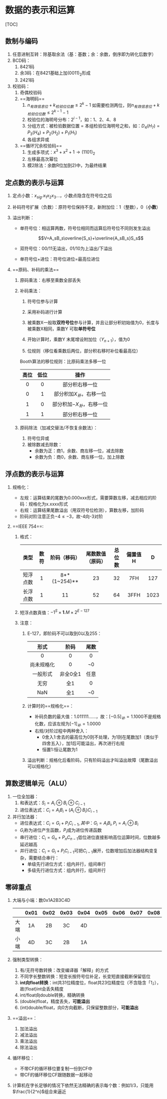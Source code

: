 # 数据的表示和运算

[TOC]

## 数制与编码

1. 任意进制互转：除基取余法（基：基数；余：余数，倒序即为转化后数字）
2. BCD码：
   1. 8421码
   2. 余3码：在8421基础上加$(0011)_2$形成
   3. 2421码
3. 校验码：
   1. 奇偶校验码
   2. ==海明码==
      1. $n_{有效信息位}+k_{检验位位数} \leq 2^k -1$ 如需要检测两位，则$n_{有效信息位}+k_{检验位位数} \leq 2^{k-1}-1$
      2. 校验位的海明号分布：$2^{i-1}$，如：$1、2、4、8$
      3. 分组方式：被检验数据位置 = 本组检验位海明号之和，如：$D_4(H_7)=P_3(H_4)+P_2(H_2)+P_1(H_1)$
      4. 各组求异或
   3. ==循环冗余校验码==
      1. 生成多项式：$x^3+x^2+1 \rightarrow (1101)_2$
      2. 左移最高次幂位
      3. 模2除法：余数R位加到2)中，为最终结果



## 定点数的表示与运算

1. 定点小数：$x_{sig}.x_1 x_2 x_3\dots$，小数点隐含在符号位之后

2. 补码符号扩展（负数）：原符号位保持不变，新附加位：1（整数），0（**小数**）

3. 溢出判断：

   * 单符号位：相运算两数，符号位相同而运算后符号位不同则发生溢出

     $$V=A_sB_s\overline{S_s}+\overline{A_sB_s}S_s$$

   * 双符号位：00/11无溢出，01/10为上溢出/下溢出

   * 单符号位+进位：符号位进位=最高位进位

4. ==原码、补码的乘法==

   1. 原码乘法：右移至乘数全部丢失

   2. 补码乘法：

      1. 符号位参与计算

      2. 采用补码进行计算

      3. 被乘数X一般取**双符号位**参与计算，并且让部分积初始值为0，长度与被乘数X相同，乘数Y 可取**单符号位**

      4. 开始计算时，乘数Y 末尾增设附加位（$Y_{n+1}$），值为0

      5. 位规则（移位看乘数后两位，部分积右移时补位看最高位）

      Booth算法的移位规则：比原码乘法多移一位

      | 高位 | 低位 |           操作            |
      | :--: | :--: | :-----------------------: |
      |  0   |  0   |      部分积右移一位       |
      |  0   |  1   | 部分积加$X_补$，右移一位  |
      |  1   |  0   | 部分积加$-X_补$，右移一位 |
      |  1   |  1   |      部分积右移一位       |

   3. 原码除法（加减交替法/不恢复余数法）：

      1. 符号位异或
      2. 被除数减去除数：
         * 余数为正：商1，余数、商左移一位，减去除数
         * 余数为负：商0，余数、商左移一位，加上除数



## 浮点数的表示与运算

1. 规格化：

   * 左规：运算结果的尾数为0.000xxx形式，需要算数左移，减去相应的阶码：规格化为x.xxxx形式
   * 右规：运算结果尾数溢出（用双符号位检测），算数左移，加阶码
   * 阶码对阶注意正负$-4\leq-3$，故-4向-3对阶

2. ==IEEE 754==:

   1. 格式：

      |   类型   | 数符 | 阶码（移码） | 尾数数值（原码） | 总位数 | 偏置值H |  D   |
      | :------: | :--: | :----------: | :--------------: | :----: | :-----: | :--: |
      | 短浮点数 |  1   | 8**(1~254)** |        23        |   32   |   7FH   | 127  |
      | 长浮点数 |  1   |      11      |        52        |   64   |  3FFH   | 1023 |

   2. 短浮点数真值：${-1}^S \times \textbf{1}.M \times 2^{E-127}$

   3. 注意：

      1. E-127，即阶码不可以取到0以及255：

         |    形式    |   阶码   |   尾数   |
         | :--------: | :------: | :------: |
         |     0      |    0     |    0     |
         | 尚未规格化 |    0     | $\neg 0$ |
         |  一般形式  | 非全0全1 |   任意   |
         |    无穷    |   全1    |    0     |
         |    NaN     |   全1    | $\neg0$  |

      2. 计算时的==规格化==：

         * 补码负数的最大值：1.011111……，故：$[-0.5]_补=1.1000$不是规格化数，应该左规为$[-1]_补=1.0000$
         * 右规/对阶过程中两种舍入：
           * 0舍入1:舍去的最高位为0则不处理，为1则在尾数加1（类似于四舍五入），加1后可能溢出，再次进行右规
           * 恒置1:恒让尾数为1

      3. 溢出判断：规格化后看阶码，只有阶码溢出才叫溢出故障（尾数溢出可以规格化）



## 算数逻辑单元（ALU）

1. 一位全加器：
   1. 和表达式：$S_i=A_i\oplus B_i \oplus C_{i-1}$
   2. 进位表达式：$C_i = A_iB_i+(A_i\oplus B_i)C_{i-1}$
2. 并行加法器：
   * 进位表达式：$C_i=G_i+P_iC_{i-1},其中：G_i=A_iB_i,P_i=A_i\oplus B_i$
   * $G_i$称为进位产生函数，$P_i$成为进位传递函数
   * 串行进位：$C_i=G_n+P_nC_{n-1}$低位进位直接影响高位运算时间，位数越多延迟越高
   * 并行进位：$C_i=G_i+P_iC_{i-1}$可把$C_{i-1}$展开，位数增加后加法器结构变复杂，需要结合串行：
     * 单级先行进位方式：组内并行，组间串行
     * 多级先行进位方式：组内并行，组间并行



## 零碎重点

1. 大端与小端：数0x1A2B3C4D

   |      | 0x01 | 0x02 | 0x03 | 0x04 | 0x05 | 0x06 | 0x07 | 0x08 |
   | ---- | :--: | :--: | :--: | :--: | :--: | :--: | :--: | :--: |
   | 大端 |  1A  |  2B  |  3C  |  4D  |      |      |      |      |
   | 小端 |  4D  |  3C  |  2B  |  1A  |      |      |      |      |

2. 强制类型转换：

   1. 有/无符号数转换：改变编译器「解释」的方式
   2. 不同字长整数转换：短变长按符号位补足，长变短直接截断保留低位
   3. **int向float转换**：int共31位精度位，float共23位精度位（不含隐含「1」），故(float)int会丢失精度
   4. int/float向double转换，精确转换
   5. (double)float，精度丢失，**可能溢出**
   6. (int)double/float，向0方向截断，只保留整数部分，**可能溢出**

3. ==溢出==：

   1. 加法溢出
   2. 减法溢出
   3. 乘法溢出
   4. 除法溢出

4. 循环移位：

   * 不带CF的循环移位要复制一份到CF中
   * 带CF的循环移位CF跟随数据一起移动

5. 计算机在字长足够的情况下依然无法精确的表示每个数：例如1/3，只能用$\frac{1}{2^n}$组合来逼近

